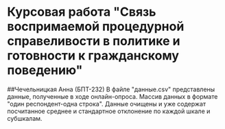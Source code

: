 # Курсовая работа "Связь воспримаемой процедурной справеливости в политике и готовности к гражданскому поведению"
##Чечельницкая Анна (БПТ-232)
В файле "данные.csv" представлены данные, полученные в ходе онлайн-опроса. Массив данных в формате "один респондент-одна строка". Данные очищены и уже содержат посчитанное среднее и стандартное отклонение по каждой шкале и субшкалам.
